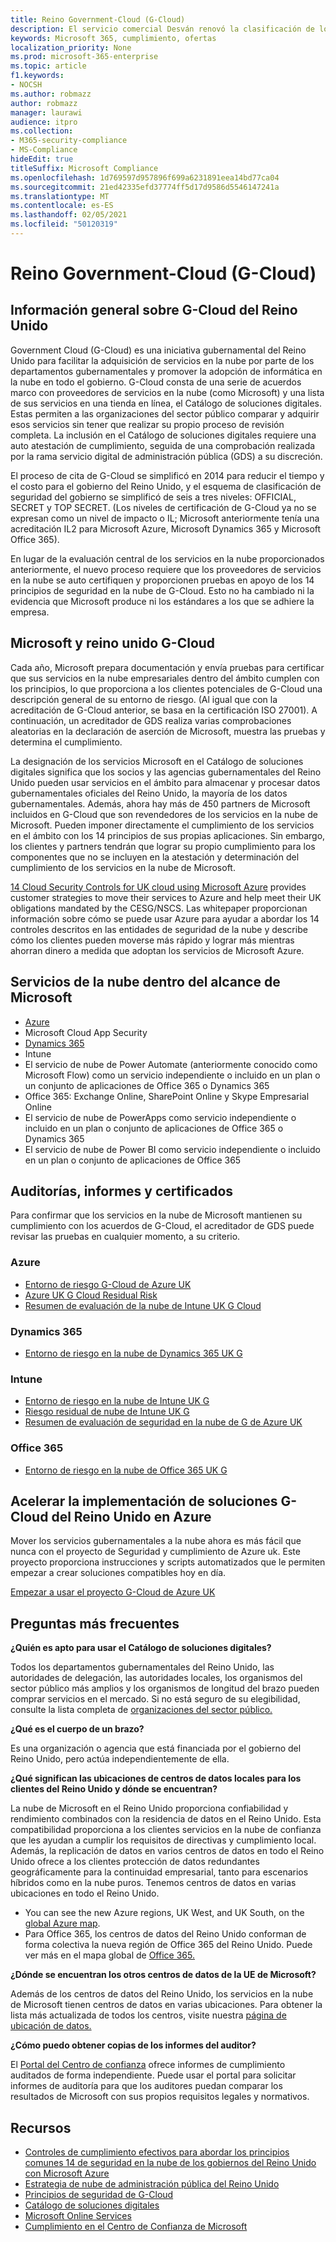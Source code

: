 ```yaml
---
title: Reino Government-Cloud (G-Cloud)
description: El servicio comercial Desván renovó la clasificación de los servicios en la nube de Microsoft a Government Cloud v.6.
keywords: Microsoft 365, cumplimiento, ofertas
localization_priority: None
ms.prod: microsoft-365-enterprise
ms.topic: article
f1.keywords:
- NOCSH
ms.author: robmazz
author: robmazz
manager: laurawi
audience: itpro
ms.collection:
- M365-security-compliance
- MS-Compliance
hideEdit: true
titleSuffix: Microsoft Compliance
ms.openlocfilehash: 1d769597d957896f699a6231891eea14bd77ca04
ms.sourcegitcommit: 21ed42335efd37774ff5d17d9586d5546147241a
ms.translationtype: MT
ms.contentlocale: es-ES
ms.lasthandoff: 02/05/2021
ms.locfileid: "50120319"
---
```

# <a name="united-kingdom-government-cloud-g-cloud"></a>Reino Government-Cloud (G-Cloud)

## <a name="uk-g-cloud-overview"></a>Información general sobre G-Cloud del Reino Unido

Government Cloud (G-Cloud) es una iniciativa gubernamental del Reino Unido para facilitar la adquisición de servicios en la nube por parte de los departamentos gubernamentales y promover la adopción de informática en la nube en todo el gobierno. G-Cloud consta de una serie de acuerdos marco con proveedores de servicios en la nube (como Microsoft) y una lista de sus servicios en una tienda en línea, el Catálogo de soluciones digitales. Estas permiten a las organizaciones del sector público comparar y adquirir esos servicios sin tener que realizar su propio proceso de revisión completa. La inclusión en el Catálogo de soluciones digitales requiere una auto atestación de cumplimiento, seguida de una comprobación realizada por la rama servicio digital de administración pública (GDS) a su discreción.

El proceso de cita de G-Cloud se simplificó en 2014 para reducir el tiempo y el costo para el gobierno del Reino Unido, y el esquema de clasificación de seguridad del gobierno se simplificó de seis a tres niveles: OFFICIAL, SECRET y TOP SECRET. (Los niveles de certificación de G-Cloud ya no se expresan como un nivel de impacto o IL; Microsoft anteriormente tenía una acreditación IL2 para Microsoft Azure, Microsoft Dynamics 365 y Microsoft Office 365).

En lugar de la evaluación central de los servicios en la nube proporcionados anteriormente, el nuevo proceso requiere que los proveedores de servicios en la nube se auto certifiquen y proporcionen pruebas en apoyo de los 14 principios de seguridad en la nube de G-Cloud. Esto no ha cambiado ni la evidencia que Microsoft produce ni los estándares a los que se adhiere la empresa.

## <a name="microsoft-and-uk-g-cloud"></a>Microsoft y reino unido G-Cloud

Cada año, Microsoft prepara documentación y envía pruebas para certificar que sus servicios en la nube empresariales dentro del ámbito cumplen con los principios, lo que proporciona a los clientes potenciales de G-Cloud una descripción general de su entorno de riesgo. (Al igual que con la acreditación de G-Cloud anterior, se basa en la certificación ISO 27001). A continuación, un acreditador de GDS realiza varias comprobaciones aleatorias en la declaración de aserción de Microsoft, muestra las pruebas y determina el cumplimiento.

La designación de los servicios Microsoft en el Catálogo de soluciones digitales significa que los socios y las agencias gubernamentales del Reino Unido pueden usar servicios en el ámbito para almacenar y procesar datos gubernamentales oficiales del Reino Unido, la mayoría de los datos gubernamentales. Además, ahora hay más de 450 partners de Microsoft incluidos en G-Cloud que son revendedores de los servicios en la nube de Microsoft. Pueden imponer directamente el cumplimiento de los servicios en el ámbito con los 14 principios de sus propias aplicaciones. Sin embargo, los clientes y partners tendrán que lograr su propio cumplimiento para los componentes que no se incluyen en la atestación y determinación del cumplimiento de los servicios en la nube de Microsoft.

 [14 Cloud Security Controls for UK cloud using Microsoft Azure](https://azure.microsoft.com/resources/14-cloud-security-controls-for-uk-cloud-using-microsoft-azure/) provides customer strategies to move their services to Azure and help meet their UK obligations mandated by the CESG/NSCS. Las whitepaper proporcionan información sobre cómo se puede usar Azure para ayudar a abordar los 14 controles descritos en las entidades de seguridad de la nube y describe cómo los clientes pueden moverse más rápido y lograr más mientras ahorran dinero a medida que adoptan los servicios de Microsoft Azure.

## <a name="microsoft-in-scope-cloud-services"></a>Servicios de la nube dentro del alcance de Microsoft

- [Azure](https://aka.ms/AzureCompliance)
- Microsoft Cloud App Security
- [Dynamics 365](https://aka.ms/d365-compliance-list)
- Intune
- El servicio de nube de Power Automate (anteriormente conocido como Microsoft Flow) como un servicio independiente o incluido en un plan o un conjunto de aplicaciones de Office 365 o Dynamics 365
- Office 365: Exchange Online, SharePoint Online y Skype Empresarial Online
- El servicio de nube de PowerApps como servicio independiente o incluido en un plan o conjunto de aplicaciones de Office 365 o Dynamics 365
- El servicio de nube de Power BI como servicio independiente o incluido en un plan o conjunto de aplicaciones de Office 365

## <a name="audits-reports-and-certificates"></a>Auditorías, informes y certificados

Para confirmar que los servicios en la nube de Microsoft mantienen su cumplimiento con los acuerdos de G-Cloud, el acreditador de GDS puede revisar las pruebas en cualquier momento, a su criterio.

### <a name="azure"></a>Azure

- [Entorno de riesgo G-Cloud de Azure UK](https://go.microsoft.com/fwlink/?linkid=2099702)
- [Azure UK G Cloud Residual Risk](https://go.microsoft.com/fwlink/?linkid=2099497)
- [Resumen de evaluación de la nube de Intune UK G Cloud](https://go.microsoft.com/fwlink/?linkid=2099703)

### <a name="dynamics-365"></a>Dynamics 365

- [Entorno de riesgo en la nube de Dynamics 365 UK G](https://go.microsoft.com/fwlink/?linkid=2099702)

### <a name="intune"></a>Intune

- [Entorno de riesgo en la nube de Intune UK G](https://go.microsoft.com/fwlink/?linkid=2099702)
- [Riesgo residual de nube de Intune UK G](https://aka.ms/IntuneUKGCloudResidualRisk)
- [Resumen de evaluación de seguridad en la nube de G de Azure UK](https://aka.ms/IntuneUKGCloudSecurityAssessmentSummary)

### <a name="office-365"></a>Office 365

- [Entorno de riesgo en la nube de Office 365 UK G](https://go.microsoft.com/fwlink/?linkid=2099702)

## <a name="accelerate-your-deployment-of-uk-g-cloud-solutions-on-azure"></a>Acelerar la implementación de soluciones G-Cloud del Reino Unido en Azure

Mover los servicios gubernamentales a la nube ahora es más fácil que nunca con el proyecto de Seguridad y cumplimiento de Azure uk. Este proyecto proporciona instrucciones y scripts automatizados que le permiten empezar a crear soluciones compatibles hoy en día.

[Empezar a usar el proyecto G-Cloud de Azure UK](https://aka.ms/ukofficialblueprint)

## <a name="frequently-asked-questions"></a>Preguntas más frecuentes

**¿Quién es apto para usar el Catálogo de soluciones digitales?**

Todos los departamentos gubernamentales del Reino Unido, las autoridades de delegación, las autoridades locales, los organismos del sector público más amplios y los organismos de longitud del brazo pueden comprar servicios en el mercado. Si no está seguro de su elegibilidad, consulte la lista completa de [organizaciones del sector público.](https://www.gov.uk/government/publications/public-sector-organisations-eligible-to-use-cloudstore)

**¿Qué es el cuerpo de un brazo?**

Es una organización o agencia que está financiada por el gobierno del Reino Unido, pero actúa independientemente de ella.

**¿Qué significan las ubicaciones de centros de datos locales para los clientes del Reino Unido y dónde se encuentran?**

La nube de Microsoft en el Reino Unido proporciona confiabilidad y rendimiento combinados con la residencia de datos en el Reino Unido. Esta compatibilidad proporciona a los clientes servicios en la nube de confianza que les ayudan a cumplir los requisitos de directivas y cumplimiento local. Además, la replicación de datos en varios centros de datos en todo el Reino Unido ofrece a los clientes protección de datos redundantes geográficamente para la continuidad empresarial, tanto para escenarios híbridos como en la nube puros. Tenemos centros de datos en varias ubicaciones en todo el Reino Unido.

- You can see the new Azure regions, UK West, and UK South, on the [global Azure map](https://azuredatacentermap.azurewebsites.net/).
- Para Office 365, los centros de datos del Reino Unido conforman de forma colectiva la nueva región de Office 365 del Reino Unido. Puede ver más en el mapa global de [Office 365.](https://o365datacentermap.azurewebsites.net/)

**¿Dónde se encuentran los otros centros de datos de la UE de Microsoft?**

Además de los centros de datos del Reino Unido, los servicios en la nube de Microsoft tienen centros de datos en varias ubicaciones. Para obtener la lista más actualizada de todos los centros, visite nuestra [página de ubicación de datos.](https://www.microsoft.com/TrustCenter/Privacy/where-your-data-is-located)

**¿Cómo puedo obtener copias de los informes del auditor?**

El [Portal del Centro de confianza](/microsoft-365/compliance/get-started-with-service-trust-portal) ofrece informes de cumplimiento auditados de forma independiente. Puede usar el portal para solicitar informes de auditoría para que los auditores puedan comparar los resultados de Microsoft con sus propios requisitos legales y normativos.

## <a name="resources"></a>Recursos

- [Controles de cumplimiento efectivos para abordar los principios comunes 14 de seguridad en la nube de los gobiernos del Reino Unido con Microsoft Azure](https://aka.ms/complianceuk)
- [Estrategia de nube de administración pública del Reino Unido](https://aka.ms/UK_govt_cloud_strategy)
- [Principios de seguridad de G-Cloud](https://aka.ms/UK-G-Cloud)
- [Catálogo de soluciones digitales](https://www.digitalmarketplace.service.gov.uk/)
- [Microsoft Online Services](https://aka.ms/Online-Services-Terms)
- [Cumplimiento en el Centro de Confianza de Microsoft](https://www.microsoft.com/trust-center/compliance/compliance-overview)
